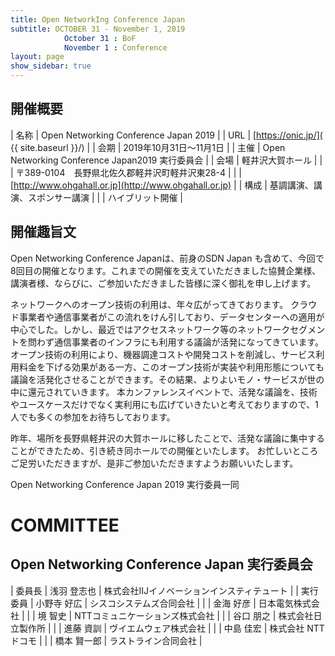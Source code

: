 ```yaml
---
title: Open NetworkIng Conference Japan
subtitle: OCTOBER 31 - November 1, 2019
            October 31 : BoF
            November 1 : Conference
layout: page
show_sidebar: true
---
```

## 開催概要

| 名称     | Open Networking Conference Japan 2019 |
| URL      | [https://onic.jp/]( {{ site.baseurl }}/) |
| 会期     | 2019年10月31日〜11月1日 |
| 主催     | Open Networking Conference Japan2019 実行委員会 |
| 会場     | 軽井沢大賀ホール |
|          | 〒389-0104　長野県北佐久郡軽井沢町軽井沢東28-4 |
|          | [http://www.ohgahall.or.jp](http://www.ohgahall.or.jp) |
| 構成     | 基調講演、講演、スポンサー講演 |
|          | ハイブリット開催 |

## 開催趣旨文
Open Networking Conference Japanは、前身のSDN Japan も含めて、今回で8回目の開催となります。これまでの開催を支えていただきました協賛企業様、講演者様、ならびに、ご参加いただきました皆様に深く御礼を申し上げます。

ネットワークへのオープン技術の利用は、年々広がってきております。
クラウド事業者や通信事業者がこの流れをけん引しており、データセンターへの適用が中心でした。しかし、最近ではアクセスネットワーク等のネットワークセグメントを問わず通信事業者のインフラにも利用する議論が活発になってきています。
オープン技術の利用により、機器調達コストや開発コストを削減し、サービス利用料金を下げる効果がある一方、このオープン技術が実装や利用形態についても議論を活発化させることができます。その結果、よりよいモノ・サービスが世の中に還元されていきます。
本カンファレンスイベントで、活発な議論を、技術やユースケースだけでなく実利用にも広げていきたいと考えておりますので、1人でも多くの参加をお待ちしております。

昨年、場所を長野県軽井沢の大賀ホールに移したことで、活発な議論に集中することができたため、引き続き同ホールでの開催といたします。
お忙しいところご足労いただきますが、是非ご参加いただきますようお願いいたします。

Open Networking Conference Japan 2019 実行委員一同

# COMMITTEE

## Open Networking Conference Japan 実行委員会

| 委員長   | 浅羽 登志也 | 株式会社IIJイノベーションインスティテュート |
| 実行委員 | 小野寺 好広  | シスコシステムズ合同会社 |
|          | 金海 好彦 | 日本電気株式会社 |
|          | 境 智史 | NTTコミュニケーションズ株式会社 |
|          | 谷口 朋之 | 株式会社日立製作所 |
|          | 進藤 資訓 | ヴイエムウェア株式会社 |
|          | 中島 佳宏 | 株式会社 NTTドコモ |
|          | 橋本 賢一郎 | ラストライン合同会社 |